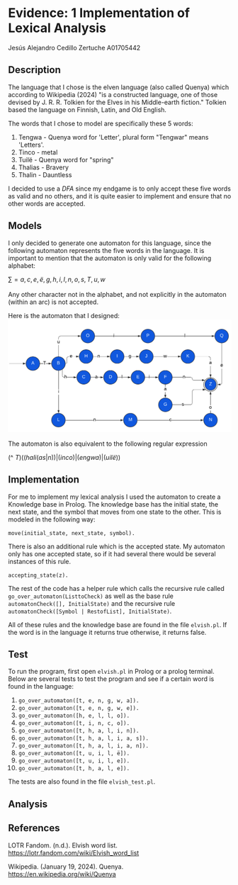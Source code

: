 # Evidence: 1 Implementation of Lexical Analysis
Jesús Alejandro Cedillo Zertuche A01705442

## Description
The language that I chose is the elven language (also called Quenya) which according to Wikipedia (2024) "is a constructed language, one of those devised by J. R. R. Tolkien for the Elves in his Middle-earth fiction." Tolkien based the language on Finnish, Latin, and Old English.

The words that I chose to model are specifically these 5 words: 
1. Tengwa - Quenya word for 'Letter', plural form "Tengwar" means 'Letters'.
2. Tinco - metal
3. Tuilë - Quenya word for "spring"
4. Thalias - Bravery
5. Thalin - Dauntless

I decided to use a *DFA* since my endgame is to only accept these five words as valid and no others, and it is quite easier to implement and ensure that no other words are accepted.

## Models
I only decided to generate one automaton for this language, since the following automaton represents the five words in the language. It is important to mention that the automaton is only valid for the following alphabet: 

$\sum_{} = {a, c, e, ë, g, h, i, l, n, o, s, T, u, w}$

Any other character not in the alphabet, and not explicitly in the automaton (within an arc) is not accepted.

Here is the automaton that I designed: 
![Automata Elvish](https://github.com/Jesus0204/automata/blob/main/Automata%20Elvish.png)

The automaton is also equivalent to the following regular expression

(^ $T)((hali (as|n))|(inco)|(engwa)|(uilë))$

## Implementation
For me to implement my lexical analysis I used the automaton to create a Knowledge base in Prolog. The knowledge base has the initial state, the next state, and the symbol that moves from one state to the other. This is modeled in the following way: 

```
move(initial_state, next_state, symbol).
```

There is also an additional rule which is the accepted state. My automaton only has one accepted state, so if it had several there would be several instances of this rule. 

```
accepting_state(z).
```

The rest of the code has a helper rule which calls the recursive rule called ```go_over_automaton(ListtoCheck)``` as well as the base rule ```automatonCheck([], InitialState)``` and the recursive rule ```automatonCheck([Symbol | RestofList], InitialState)```.

All of these rules and the knowledge base are found in the file ```elvish.pl```. If the word is in the language it returns true otherwise, it returns false.

## Test
To run the program, first open ```elvish.pl``` in Prolog or a prolog terminal.  
Below are several tests to test the program and see if a certain word is found in the language:
1. ```go_over_automaton([t, e, n, g, w, a]).```
2. ```go_over_automaton([t, e, n, g, w, e]).```
3. ```go_over_automaton([h, e, l, l, o]).```
4. ```go_over_automaton([t, i, n, c, o]).```
5. ```go_over_automaton([t, h, a, l, i, n]).```
6. ```go_over_automaton([t, h, a, l, i, a, s]).```
7. ```go_over_automaton([t, h, a, l, i, a, n]).```
8. ```go_over_automaton([t, u, i, l, ë]).```
9. ```go_over_automaton([t, u, i, l, e]).```
10. ```go_over_automaton([t, h, a, l, e]).```

The tests are also found in the file ```elvish_test.pl```.

## Analysis

## References
LOTR Fandom. (n.d.). Elvish word list. https://lotr.fandom.com/wiki/Elvish_word_list

Wikipedia. (January 19, 2024). Quenya. https://en.wikipedia.org/wiki/Quenya
